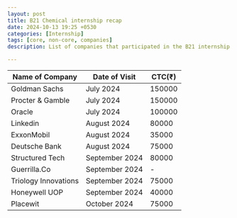 ```yaml
---
layout: post
title: B21 Chemical internship recap
date: 2024-10-13 19:25 +0530
categories: [Internship]
tags: [core, non-core, companies]
description: List of companies that participated in the B21 internship drive for Chemical students.

---
```

| Name of Company | Date of Visit | CTC(₹) |
|--- | --- | ---|
| Goldman Sachs | July 2024 | 150000 |
| Procter & Gamble | July 2024 | 150000 |
| Oracle |  July 2024 |  100000 |
| Linkedin |  August 2024 |  80000 |
| ExxonMobil |  August 2024 |  35000 |
| Deutsche Bank |  August 2024 |  75000 |
| Structured Tech |  September 2024 |  80000 |
| Guerrilla.Co |  September 2024 |  - |
| Triology Innovations |  September 2024 |  75000 |
| Honeywell UOP |  September 2024 |  40000 |
| Placewit |  October 2024 |  75000 |